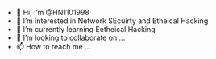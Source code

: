 - 👋 Hi, I’m @HN1101998
- 👀 I’m interested in Network SEcuirty and Etheical Hacking 
- 🌱 I’m currently learning Eetheical Hacking 
- 💞️ I’m looking to collaborate on ...
- 📫 How to reach me ...

<!---
HN1101998/HN1101998 is a ✨ special ✨ repository because its `README.md` (this file) appears on your GitHub profile.
You can click the Preview link to take a look at your changes.
--->
